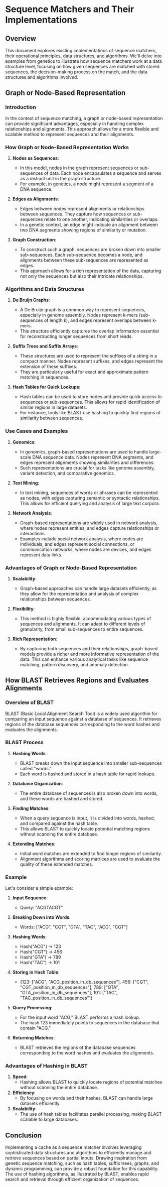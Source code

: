 # Sequence Matchers and Their Implementations

## Overview

This document explores existing implementations of sequence matchers, their operational principles, data structures, and algorithms. We'll delve into examples from genetics to illustrate how sequence matchers work at a data structure level, focusing on how given sequences are matched with stored sequences, the decision-making process on the match, and the data structures and algorithms involved.

## Graph or Node-Based Representation

### Introduction

In the context of sequence matching, a graph or node-based representation can provide significant advantages, especially in handling complex relationships and alignments. This approach allows for a more flexible and scalable method to represent sequences and their alignments.

### How Graph or Node-Based Representation Works

1. **Nodes as Sequences**:
    - In this model, nodes in the graph represent sequences or sub-sequences of data. Each node encapsulates a sequence and serves as a distinct unit in the graph structure.
    - For example, in genetics, a node might represent a segment of a DNA sequence.

2. **Edges as Alignments**:
    - Edges between nodes represent alignments or relationships between sequences. They capture how sequences or sub-sequences relate to one another, indicating similarities or overlaps.
    - In a genetic context, an edge might indicate an alignment between two DNA segments showing regions of similarity or mutation.

3. **Graph Construction**:
    - To construct such a graph, sequences are broken down into smaller sub-sequences. Each sub-sequence becomes a node, and alignments between these sub-sequences are represented as edges.
    - This approach allows for a rich representation of the data, capturing not only the sequences but also their intricate relationships.

### Algorithms and Data Structures

1. **De Bruijn Graphs**:
    - A De Bruijn graph is a common way to represent sequences, especially in genome assembly. Nodes represent k-mers (sub-sequences of length k), and edges represent overlaps between k-mers.
    - This structure efficiently captures the overlap information essential for reconstructing longer sequences from short reads.

2. **Suffix Trees and Suffix Arrays**:
    - These structures are used to represent the suffixes of a string in a compact manner. Nodes represent suffixes, and edges represent the extension of these suffixes.
    - They are particularly useful for exact and approximate pattern matching in sequences.

3. **Hash Tables for Quick Lookups**:
    - Hash tables can be used to store nodes and provide quick access to sequences or sub-sequences. This allows for rapid identification of similar regions in large datasets.
    - For instance, tools like BLAST use hashing to quickly find regions of similarity between sequences.

### Use Cases and Examples

1. **Genomics**:
    - In genomics, graph-based representations are used to handle large-scale DNA sequence data. Nodes represent DNA segments, and edges represent alignments showing similarities and differences.
    - Such representations are crucial for tasks like genome assembly, variant detection, and comparative genomics.

2. **Text Mining**:
    - In text mining, sequences of words or phrases can be represented as nodes, with edges capturing semantic or syntactic relationships. This allows for efficient querying and analysis of large text corpora.

3. **Network Analysis**:
    - Graph-based representations are widely used in network analysis, where nodes represent entities, and edges capture relationships or interactions.
    - Examples include social network analysis, where nodes are individuals, and edges represent social connections, or communication networks, where nodes are devices, and edges represent data links.

### Advantages of Graph or Node-Based Representation

1. **Scalability**:
    - Graph-based approaches can handle large datasets efficiently, as they allow for the representation and analysis of complex relationships between sequences.

2. **Flexibility**:
    - This method is highly flexible, accommodating various types of sequences and alignments. It can adapt to different levels of granularity, from small sub-sequences to entire sequences.

3. **Rich Representation**:
    - By capturing both sequences and their relationships, graph-based models provide a richer and more informative representation of the data. This can enhance various analytical tasks like sequence matching, pattern discovery, and anomaly detection.

## How BLAST Retrieves Regions and Evaluates Alignments

### Overview of BLAST

BLAST (Basic Local Alignment Search Tool) is a widely used algorithm for comparing an input sequence against a database of sequences. It retrieves regions of the database sequences corresponding to the word hashes and evaluates the alignments.

### BLAST Process

1. **Hashing Words**:
    - BLAST breaks down the input sequence into smaller sub-sequences called "words."
    - Each word is hashed and stored in a hash table for rapid lookups.

2. **Database Organization**:
    - The entire database of sequences is also broken down into words, and these words are hashed and stored.

3. **Finding Matches**:
    - When a query sequence is input, it is divided into words, hashed, and compared against the hash table.
    - This allows BLAST to quickly locate potential matching regions without scanning the entire database.

4. **Extending Matches**:
    - Initial word matches are extended to find longer regions of similarity.
    - Alignment algorithms and scoring matrices are used to evaluate the quality of these extended matches.

### Example

Let's consider a simple example:

1. **Input Sequence**:
    - Query: "ACGTACGT"

2. **Breaking Down into Words**:
    - Words: ["ACG", "CGT", "GTA", "TAC", "ACG", "CGT"]

3. **Hashing Words**:
    - Hash("ACG") -> 123
    - Hash("CGT") -> 456
    - Hash("GTA") -> 789
    - Hash("TAC") -> 101

4. **Storing in Hash Table**:
    - {123: ["ACG", "ACG_position_in_db_sequences"],
       456: ["CGT", "CGT_position_in_db_sequences"],
       789: ["GTA", "GTA_position_in_db_sequences"],
       101: ["TAC", "TAC_position_in_db_sequences"]}

5. **Query Processing**:
    - For the input word "ACG," BLAST performs a hash lookup.
    - The hash 123 immediately points to sequences in the database that contain "ACG."

6. **Returning Matches**:
    - BLAST retrieves the regions of the database sequences corresponding to the word hashes and evaluates the alignments.

### Advantages of Hashing in BLAST

1. **Speed**:
    - Hashing allows BLAST to quickly locate regions of potential matches without scanning the entire database.
2. **Efficiency**:
    - By focusing on words and their hashes, BLAST can handle large datasets efficiently.
3. **Scalability**:
    - The use of hash tables facilitates parallel processing, making BLAST scalable to large databases.

## Conclusion

Implementing a cache as a sequence matcher involves leveraging sophisticated data structures and algorithms to efficiently manage and retrieve sequences based on partial inputs. Drawing inspiration from genetic sequence matching, such as hash tables, suffix trees, graphs, and dynamic programming, can provide a robust foundation for this capability. The use of hashing algorithms, as illustrated by BLAST, enables rapid search and retrieval through efficient organization of sequences.
